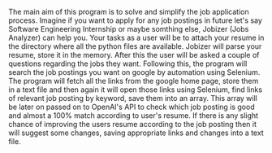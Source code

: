 The main aim of this program is to solve and simplify the job application process. Imagine if you want to apply for any job postings in future let's say Software Engineering Internship or maybe somthing else, Jobizer (Jobs Analyzer) can help you.
Your tasks as a user will be to attach your resume in the directory where all the python files are available. Jobizer will parse your resume, store it in the memory. After this the user will be asked a couple of questions regarding the jobs they want.
Following this, the program will search the job postings you want on google by automation using Selenium. The program will fetch all the links from the google home page, store them in a text file and then again it will open those links using Selenium,
find links of relevant job posting by keyword, save them into an array. This array will be later on passed on to OpenAI's API to check which job posting is good and almost a 100% match according to user's resume. If there is any slight chance of 
improving the users resume according to the job posting then it will suggest some changes, saving appropriate links and changes into a text file.
